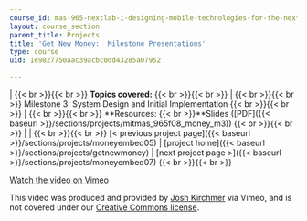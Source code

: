 ```yaml
---
course_id: mas-965-nextlab-i-designing-mobile-technologies-for-the-next-billion-users-fall-2008
layout: course_section
parent_title: Projects
title: 'Get New Money:  Milestone Presentations'
type: course
uid: 1e9827750aac39acbc0dd43285a07952

---
```


|  {{< br >}}{{< br >}} **Topics covered:** {{< br >}}{{< br >}}  |  {{< br >}}{{< br >}} Milestone 3: System Design and Initial Implementation {{< br >}}{{< br >}}  |  {{< br >}}{{< br >}} **Resources:  {{< br >}}**Slides ([PDF]({{< baseurl >}}/sections/projects/mitmas_965f08_money_m3)) {{< br >}}{{< br >}}  |
|  {{< br >}}{{< br >}} [< previous project page]({{< baseurl >}}/sections/projects/moneyembed05) &#124; [project home]({{< baseurl >}}/sections/projects/getnewmoney) &#124; [next project page >]({{< baseurl >}}/sections/projects/moneyembed07) {{< br >}}{{< br >}}  

[Watch the video on Vimeo](http://vimeo.com/moogaloop.swf?clip_id=2325072&server=vimeo.com&show_title=0&show_byline=0&show_portrait=0&color=&fullscreen=0&group_id=)

This video was produced and provided by [Josh Kirchmer](http://vimeo.com/user721639) via Vimeo, and is not covered under our [Creative Commons license](/terms/#cc).